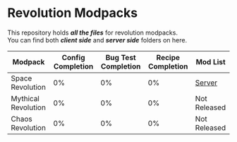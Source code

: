 # Revolution Modpacks
This repository holds _**all the files**_ for revolution modpacks.\
You can find both _**client side**_ and _**server side**_ folders on here.

Modpack | Config Completion | Bug Test Completion | Recipe Completion | Mod List
------- | ----------------- | ------------------- | ----------------- | --------
Space Revolution | 0% | 0% | 0% | [Server](https://github.com/userNullifiedProd/revolution-modpacks/blob/master/Space%20Revolution/Server/modlist.md)
Mythical Revolution | 0% | 0% | 0% | Not Released
Chaos Revolution | 0% | 0% | 0% | Not Released
